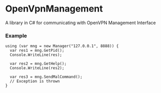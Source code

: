 OpenVpnManagement
====

A library in C# for communicating with OpenVPN Management Interface

### Example
```
using (var mng = new Manager("127.0.0.1", 8888)) {
  var res1 = mng.GetPid();
  Console.WriteLine(res);

  var res2 = mng.GetHelp();
  Console.WriteLine(res2);

  var res3 = mng.SendMalCommand();
  // Exception is thrown
}

```